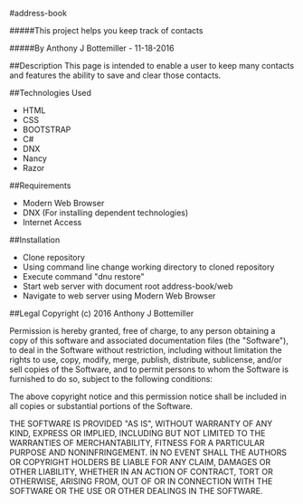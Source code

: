 #address-book

#####This project helps you keep track of contacts

#####By Anthony J Bottemiller - 11-18-2016

##Description
This page is intended to enable a user to keep many contacts and features the ability to save and clear those contacts.

##Technologies Used
* HTML
* CSS
* BOOTSTRAP
* C#
* DNX
* Nancy
* Razor

##Requirements
* Modern Web Browser
* DNX (For installing dependent technologies)
* Internet Access

##Installation
* Clone repository
* Using command line change working directory to cloned repository
* Execute command "dnu restore"
* Start web server with document root address-book/web
* Navigate to web server using Modern Web Browser

##Legal
Copyright (c) 2016 Anthony J Bottemiller

Permission is hereby granted, free of charge, to any person obtaining a copy of this software and associated documentation files (the "Software"), to deal in the Software without restriction, including without limitation the rights to use, copy, modify, merge, publish, distribute, sublicense, and/or sell copies of the Software, and to permit persons to whom the Software is furnished to do so, subject to the following conditions:

The above copyright notice and this permission notice shall be included in all copies or substantial portions of the Software.

THE SOFTWARE IS PROVIDED "AS IS", WITHOUT WARRANTY OF ANY KIND, EXPRESS OR IMPLIED, INCLUDING BUT NOT LIMITED TO THE WARRANTIES OF MERCHANTABILITY, FITNESS FOR A PARTICULAR PURPOSE AND NONINFRINGEMENT. IN NO EVENT SHALL THE AUTHORS OR COPYRIGHT HOLDERS BE LIABLE FOR ANY CLAIM, DAMAGES OR OTHER LIABILITY, WHETHER IN AN ACTION OF CONTRACT, TORT OR OTHERWISE, ARISING FROM, OUT OF OR IN CONNECTION WITH THE SOFTWARE OR THE USE OR OTHER DEALINGS IN THE SOFTWARE.
